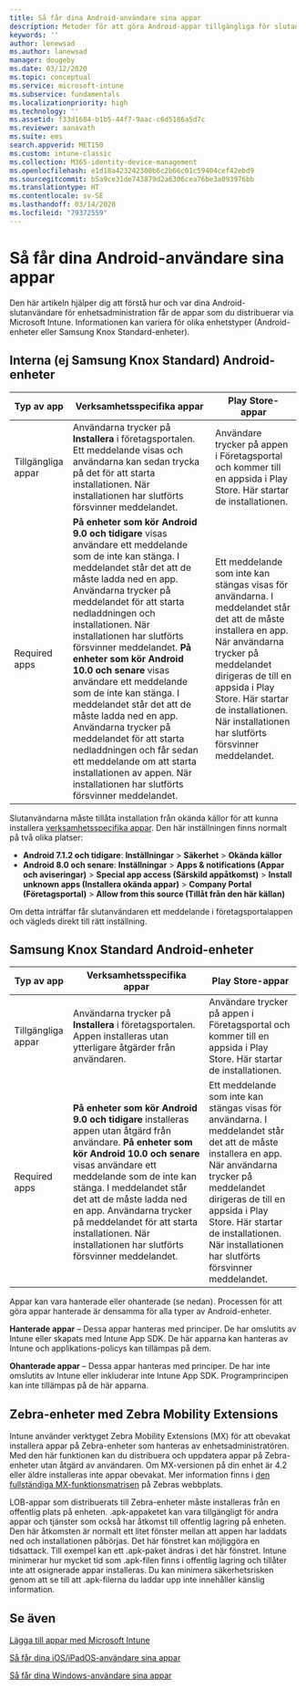 ```yaml
---
title: Så får dina Android-användare sina appar
description: Metoder för att göra Android-appar tillgängliga för slutanvändare
keywords: ''
author: lenewsad
ms.author: lanewsad
manager: dougeby
ms.date: 03/12/2020
ms.topic: conceptual
ms.service: microsoft-intune
ms.subservice: fundamentals
ms.localizationpriority: high
ms.technology: ''
ms.assetid: f33d1684-b1b5-44f7-9aac-c6d5186a5d7c
ms.reviewer: aanavath
ms.suite: ems
search.appverid: MET150
ms.custom: intune-classic
ms.collection: M365-identity-device-management
ms.openlocfilehash: e1d18a423242300b6c2b66c01c59404cef42ebd9
ms.sourcegitcommit: b5a9ce31de743879d2a6306cea76be3a093976bb
ms.translationtype: HT
ms.contentlocale: sv-SE
ms.lasthandoff: 03/14/2020
ms.locfileid: "79372559"
---
```

# <a name="how-your-android-users-get-their-apps"></a>Så får dina Android-användare sina appar  

Den här artikeln hjälper dig att förstå hur och var dina Android-slutanvändare för enhetsadministration får de appar som du distribuerar via Microsoft Intune. Informationen kan variera för olika enhetstyper (Android-enheter eller Samsung Knox Standard-enheter).

## <a name="native-non-samsung-knox-standard-android-devices"></a>Interna (ej Samsung Knox Standard) Android-enheter   

| Typ av app | Verksamhetsspecifika appar | Play Store-appar  |
| ------------- |-------------| -----|
| Tillgängliga appar      | Användarna trycker på **Installera** i företagsportalen. Ett meddelande visas och användarna kan sedan trycka på det för att starta installationen. När installationen har slutförts försvinner meddelandet. | Användare trycker på appen i Företagsportal och kommer till en appsida i Play Store. Här startar de installationen.|
| Required apps      | **På enheter som kör Android 9.0 och tidigare** visas användare ett meddelande som de inte kan stänga. I meddelandet står det att de måste ladda ned en app. Användarna trycker på meddelandet för att starta nedladdningen och installationen. När installationen har slutförts försvinner meddelandet. **På enheter som kör Android 10.0 och senare** visas användare ett meddelande som de inte kan stänga. I meddelandet står det att de måste ladda ned en app. Användarna trycker på meddelandet för att starta nedladdningen och får sedan ett meddelande om att starta installationen av appen. När installationen har slutförts försvinner meddelandet.| Ett meddelande som inte kan stängas visas för användarna. I meddelandet står det att de måste installera en app. När användarna trycker på meddelandet dirigeras de till en appsida i Play Store. Här startar de installationen. När installationen har slutförts försvinner meddelandet. |

Slutanvändarna måste tillåta installation från okända källor för att kunna installera [verksamhetsspecifika appar](../apps/lob-apps-android.md). Den här inställningen finns normalt på två olika platser:

* **Android 7.1.2 och tidigare**: **Inställningar** > **Säkerhet** > **Okända källor**
* **Android 8.0 och senare**: **Inställningar** > **Apps & notifications (Appar och aviseringar)**  > **Special app access (Särskild appåtkomst)**  > **Install unknown apps (Installera okända appar)**  > **Company Portal (Företagsportal)**  > **Allow from this source (Tillåt från den här källan)**

Om detta inträffar får slutanvändaren ett meddelande i företagsportalappen och vägleds direkt till rätt inställning. 

## <a name="samsung-knox-standard-android-devices"></a>Samsung Knox Standard Android-enheter

| Typ av app | Verksamhetsspecifika appar | Play Store-appar  |
| ------------- |-------------| -----|
| Tillgängliga appar      | Användarna trycker på **Installera** i företagsportalen. Appen installeras utan ytterligare åtgärder från användaren. | Användare trycker på appen i Företagsportal och kommer till en appsida i Play Store. Här startar de installationen.|
| Required apps      | **På enheter som kör Android 9.0 och tidigare** installeras appen utan åtgärd från användare. **På enheter som kör Android 10.0 och senare** visas användare ett meddelande som de inte kan stänga. I meddelandet står det att de måste ladda ned en app. Användarna trycker på meddelandet för att starta installationen. När installationen har slutförts försvinner meddelandet. | Ett meddelande som inte kan stängas visas för användarna. I meddelandet står det att de måste installera en app. När användarna trycker på meddelandet dirigeras de till en appsida i Play Store. Här startar de installationen. När installationen har slutförts försvinner meddelandet. |

Appar kan vara hanterade eller ohanterade (se nedan). Processen för att göra appar hanterade är densamma för alla typer av Android-enheter.

**Hanterade appar** – Dessa appar hanteras med principer. De har omslutits av Intune eller skapats med Intune App SDK. De här apparna kan hanteras av Intune och applikations-policys kan tillämpas på dem.

**Ohanterade appar** – Dessa appar hanteras med principer. De har inte omslutits av Intune eller inkluderar inte Intune App SDK. Programprincipen kan inte tillämpas på de här apparna.

## <a name="zebra-devices-with-zebra-mobility-extensions"></a>Zebra-enheter med Zebra Mobility Extensions

Intune använder verktyget Zebra Mobility Extensions (MX) för att obevakat installera appar på Zebra-enheter som hanteras av enhetsadministratören. Med den här funktionen kan du distribuera och uppdatera appar på Zebra-enheter utan åtgärd av användaren. Om MX-versionen på din enhet är 4.2 eller äldre installeras inte appar obevakat. Mer information finns i [den fullständiga MX-funktionsmatrisen](http://techdocs.zebra.com/mx/compatibility/) på Zebras webbplats.

LOB-appar som distribuerats till Zebra-enheter måste installeras från en offentlig plats på enheten. .apk-appaketet kan vara tillgängligt för andra appar och tjänster som också har åtkomst till offentlig lagring på enheten. Den här åtkomsten är normalt ett litet fönster mellan att appen har laddats ned och installationen påbörjas. Det här fönstret kan möjliggöra en tidsattack. Till exempel kan ett .apk-paket ändras i det här fönstret. Intune minimerar hur mycket tid som .apk-filen finns i offentlig lagring och tillåter inte att osignerade appar installeras. Du kan minimera säkerhetsrisken genom att se till att .apk-filerna du laddar upp inte innehåller känslig information.

## <a name="see-also"></a>Se även

[Lägga till appar med Microsoft Intune](../apps/apps-add.md)

[Så får dina iOS/iPadOS-användare sina appar](end-user-apps-ios.md)

[Så får dina Windows-användare sina appar](end-user-apps-windows.md)
